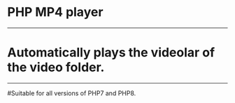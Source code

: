 # PHP MP4 player
--------------------------------------------
# Automatically plays the videolar of the video folder.
--------------------------------------------
#Suitable for all versions of PHP7 and PHP8.
